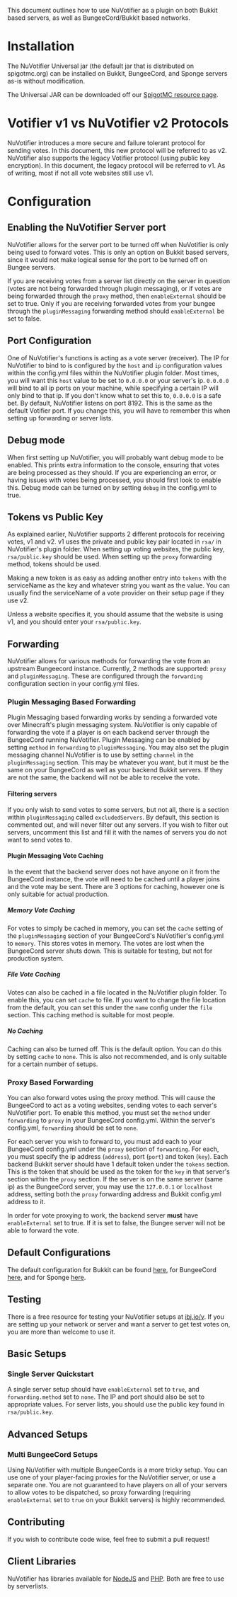 This document outlines how to use NuVotifier as a plugin on both Bukkit based servers, as well as BungeeCord/Bukkit based
networks.

# Installation

The NuVotifier Universal jar (the default jar that is distributed on spigotmc.org) can be installed on Bukkit, BungeeCord,
and Sponge servers as-is without modification.

The Universal JAR can be downloaded off our [SpigotMC resource page](https://www.spigotmc.org/resources/nuvotifier.13449/).

# Votifier v1 vs NuVotifier v2 Protocols

NuVotifier introduces a more secure and failure tolerant protocol for sending votes. In this document, this new protocol
will be referred to as v2. NuVotifier also supports the legacy Votifier protocol (using public key encryption). In this document,
the legacy protocol will be referred to v1. As of writing, most if not all vote websites still use v1.

# Configuration

## Enabling the NuVotifier Server port

NuVotifier allows for the server port to be turned off when NuVotifier is only being used to forward votes. This is only
an option on Bukkit based servers, since it would not make logical sense for the port to be turned off on Bungee servers.

If you are receiving votes from a server list directly on the server in question (votes are not being forwarded through plugin
messaging), or if votes are being forwarded through the `proxy` method, then `enableExternal` should be set to true. Only
if you are receiving forwarded votes from your bungee through the `pluginMessaging` forwarding method should `enableExternal`
be set to false.

## Port Configuration

One of NuVotifier's functions is acting as a vote server (receiver). The IP for NuVotifier to bind to is configured
by the `host` and `ip` configuration values within the config.yml files within the NuVotifier plugin folder.
Most times, you will want this `host` value to be set to `0.0.0.0` or your server's ip. `0.0.0.0` will bind to all
ip ports on your machine, while specifying a certain IP will only bind to that ip. If you don't know what to set this
to, `0.0.0.0` is a safe bet. By default, NuVotifier listens on port 8192. This is the same as the default Votifier port.
If you change this, you will have to remember this when setting up forwarding or server lists.

## Debug mode

When first setting up NuVotifier, you will probably want debug mode to be enabled. This prints extra information to the
console, ensuring that votes are being processed as they should. If you are experiencing an error, or having issues with
votes being processed, you should first look to enable this. Debug mode can be turned on by setting `debug` in the config.yml
to true.

## Tokens vs Public Key

As explained earlier, NuVotifier supports 2 different protocols for receiving votes, v1 and v2. v1 uses the private and public
key pair located in `rsa/` in NuVotifier's plugin folder. When setting up voting websites, the public key, `rsa/public.key`
should be used. When setting up the `proxy` forwarding method, tokens should be used.

Making a new token is as easy as adding another entry into `tokens` with the serviceName as the key and whatever string you want
as the value. You can usually find the serviceName of a vote provider on their setup page if they use v2.

Unless a website specifies it, you should assume that the website is using v1, and you should enter your `rsa/public.key`.

## Forwarding

NuVotifier allows for various methods for forwarding the vote from an upstream Bungeecord instance. Currently, 2 methods
are supported: `proxy` and `pluginMessaging`. These are configured through the `forwarding` configuration section in your
config.yml files.

### Plugin Messaging Based Forwarding

Plugin Messaging based forwarding works by sending a forwarded vote over Minecraft's plugin messaging system. NuVotifier
is only capable of forwarding the vote if a player is on each backend server through the BungeeCord running NuVotifier.
Plugin Messaging can be enabled by setting `method` in `forwarding` to `pluginMessaging`. You may also set the plugin messaging
channel NuVotifier is to use by setting `channel` in the `pluginMessaging` section. This may be whatever you want, but it
must be the same on your BungeeCord as well as your backend Bukkit servers. If they are not the same, the backend will not
be able to receive the vote.

#### Filtering servers

If you only wish to send votes to some servers, but not all, there is a section within `pluginMessaging` called `excludedServers`.
By default, this section is commented out, and will never filter out any servers. If you wish to filter out servers, uncomment
this list and fill it with the names of servers you do not want to send votes to.

#### Plugin Messaging Vote Caching

In the event that the backend server does not have anyone on it from the BungeeCord instance, the vote will need to be cached
until a player joins and the vote may be sent. There are 3 options for caching, however one is only suitable for actual
production.

##### Memory Vote Caching

For votes to simply be cached in memory, you can set the `cache` setting of the `pluginMessaging` section of your BungeeCord's
NuVotifier's config.yml to `memory`. This stores votes in memory. The votes are lost when the BungeeCord server shuts down.
This is suitable for testing, but not for production system.

##### File Vote Caching

Votes can also be cached in a file located in the NuVotifier plugin folder. To enable this, you can set `cache` to file.
If you want to change the file location from the default, you can set this under the `name` config under the `file` section.
This caching method is suitable for most people.

##### No Caching

Caching can also be turned off. This is the default option. You can do this by setting `cache` to `none`. This is also not
recommended, and is only suitable for a certain number of setups.

### Proxy Based Forwarding

You can also forward votes using the proxy method. This will cause the BungeeCord to act as a voting websites, sending votes
to each server's NuVotifier port. To enable this method, you must set the `method` under `forwarding` to `proxy` in your
BungeeCord config.yml. Within the server's config.yml, `forwarding` should be set to `none`.

For each server you wish to forward to, you must add each to your BungeeCord config.yml under the `proxy` section of `forwarding`.
For each, you must specify the ip address (`address`), port (`port`) and token (`key`). Each backend Bukkit server should have
1 default token under the `tokens` section. This is the token that should be used as the token for the `key` in that server's
section within the `proxy` section. If the server is on the same server (same ip) as the BungeeCord server, you may
use the `127.0.0.1` or `localhost` address, setting both the `proxy` forwarding address and Bukkit config.yml address to it.

In order for vote proxying to work, the backend server __must__ have `enableExternal` set to true. If it is set to
false, the Bungee server will not be able to forward the vote. 


## Default Configurations

The default configuration for Bukkit can be found [here](https://github.com/NuVotifier/NuVotifier/blob/master/bukkit/src/main/resources/bukkitConfig.yml),
for BungeeCord [here](https://github.com/NuVotifier/NuVotifier/blob/master/bungeecord/src/main/resources/bungeeConfig.yml),
and for Sponge [here](https://github.com/NuVotifier/NuVotifier/blob/master/sponge/src/main/resources/com/vexsoftware/votifier/sponge/spongeConfig.yml).


## Testing

There is a free resource for testing your NuVotifier setups at [ibj.io/v](https://ibj.io/v). If you are setting up your
network or server and want a server to get test votes on, you are more than welcome to use it.


## Basic Setups

### Single Server Quickstart

A single server setup should have `enableExternal` set to `true`, and `forwarding.method` set to `none`. The IP and port
should also be set to appropriate values. For server lists, you should use the public key found in `rsa/public.key`.

## Advanced Setups

### Multi BungeeCord Setups

Using NuVotifier with multiple BungeeCords is a more tricky setup. You can use one of your player-facing proxies for the
NuVotifier server, or use a separate one. You are not guaranteed to have players on all of your servers to allow votes to
be dispatched, so proxy forwarding (requiring `enableExternal` set to `true` on your Bukkit servers) is highly recommended.

## Contributing

If you wish to contribute code wise, feel free to submit a pull request!

## Client Libraries

NuVotifier has libraries available for [NodeJS](https://github.com/NuVotifier/votifier2-js) and [PHP](https://github.com/NuVotifier/votifier2-php).
Both are free to use by serverlists.